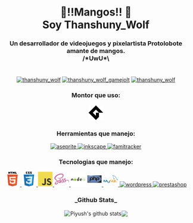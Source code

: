 <h1 align="center">🥭!!Mangos!! 🥭<br/> Soy Thanshuny_Wolf</h1>
<h3 align="center">Un desarrollador de videojuegos y pixelartista Protolobote amante de mangos.<br/> /*UwU*\</h3>
<h1 align="center"></h1>

<p align="center"> <!--<a href="https://twitter.com/thanshuny_wolf" target="_blank"><img src="https://img.shields.io/twitter/follow/thanshuny_wolf?color=%231da1f2&label=Twitter&style=flat-square" alt="thanshuny_wolf" /></a>--><a href="https://thanshuny-wolf.itch.io/" target="_blank"><img src="https://img.shields.io/twitter/url?color=blue&label=Itchio&style=flat-square&url=https%3A%2F%2Fthanshuny-wolf.itch.io%2F" alt="thanshuny_wolf" /></a>
 <a href="https://gamejolt.com/@Thanshuny_Wolf" target="_blank"><img src="https://img.shields.io/twitter/url?color=0bdb16&label=Gamejolt&style=flat-square&url=https%3A%2F%2Fthanshuny-wolf.itch.io%2F" alt="thanshuny_wolf_gamejolt" /></a> <a href="https://www.youtube.com/channel/UCMrwdAuVcty7DsxHg-k_LIw" target="_blank"><img src="https://img.shields.io/youtube/channel/subscribers/UCMrwdAuVcty7DsxHg-k_LIw?color=red&label=Youtube&style=flat-square" alt="thanshuny_wolf" /></a> 
 </p> 


<!--ENgines-->
<h3 align="center">Montor que uso:</h3>
<p align="center">
<a href="https://gamemaker.io/en/gamemaker" target="_blank" rel="noreferrer"> <img src="https://raw.githubusercontent.com/github/explore/80688e429a7d4ef2fca1e82350fe8e3517d3494d/topics/gamemaker/gamemaker.png" alt="gamemaker" width="40" height="40"/> </a>

<!--Herramientas-->
<h3 align="center">Herramientas que manejo:</h3>
<p align="center"> 
<a href="https://www.aseprite.org/" target="_blank" rel="noreferrer"> <img src="https://external-content.duckduckgo.com/iu/?u=http%3A%2F%2Fwww.aseprite.org%2Fassets%2Fimages%2Fhead.gif&f=1&nofb=1" alt="aseprite" width="40" height="40"/> </a>
<a href="https://inkscape.org/" target="_blank" rel="noreferrer"> <img src="https://external-content.duckduckgo.com/iu/?u=https%3A%2F%2Flogodownload.org%2Fwp-content%2Fuploads%2F2018%2F02%2Finkscape-logo-2.png&f=1&nofb=1" alt="inkscape" width="40" height="40"/> </a>
<a href="http://www.famitracker.com/" target="_blank" rel="noreferrer"> <img src="https://softradar.com/static/products/famitracker/famitracker-logo.jpg" alt="famitracker" width="40" height="40"/> </a>
<p/>

<!--Lenguajes-->
<h3 align="center">Tecnologias que manejo:</h3>
<!--html-->
<p align="center">
 <a href="https://www.w3.org/html/" target="_blank" rel="noreferrer"> <img src="https://raw.githubusercontent.com/devicons/devicon/master/icons/html5/html5-original-wordmark.svg" alt="html5" width="40" height="40"/> </a> 
<!--css-->
<a href="https://www.w3schools.com/css/" target="_blank" rel="noreferrer"> <img src="https://raw.githubusercontent.com/devicons/devicon/master/icons/css3/css3-original-wordmark.svg" alt="css3" width="40" height="40"/> </a>
<!--js-->
<a href="https://developer.mozilla.org/en-US/docs/Web/JavaScript" target="_blank" rel="noreferrer"> <img src="https://raw.githubusercontent.com/devicons/devicon/master/icons/javascript/javascript-original.svg" alt="javascript" width="40" height="40"/> 
<!--sass-->
 <a href="https://sass-lang.com" target="_blank" rel="noreferrer"> <img src="https://raw.githubusercontent.com/devicons/devicon/master/icons/sass/sass-original.svg" alt="sass" width="40" height="40"/> </a
<!--node-->
<a href="https://nodejs.org" target="_blank" rel="noreferrer"> <img src="https://raw.githubusercontent.com/devicons/devicon/master/icons/nodejs/nodejs-original-wordmark.svg" alt="nodejs" width="40" height="40"/></a> 
<!--php, mysql, prestashop-->
<a href="https://www.php.net" target="_blank" rel="noreferrer"> <img src="https://raw.githubusercontent.com/devicons/devicon/master/icons/php/php-original.svg" alt="php" width="40" height="40"/> </a>
<a href="https://www.mysql.com/" target="_blank" rel="noreferrer"> <img src="https://raw.githubusercontent.com/devicons/devicon/master/icons/mysql/mysql-original-wordmark.svg" alt="mysql" width="40" height="40"/> </a>
<a href="https://wordpress.org/" target="_blank" rel="noreferrer"> <img src="https://external-content.duckduckgo.com/iu/?u=http%3A%2F%2Ftous-logos.com%2Fwp-content%2Fuploads%2F2017%2F03%2FWordPress-Logo.png&f=1&nofb=1" alt="wordpress" width="50" height="40"/> </a>
<a href="https://www.prestashop.com/en" target="_blank" rel="noreferrer"> <img src="https://external-content.duckduckgo.com/iu/?u=https%3A%2F%2Feligeunaweb.es%2Fwp-content%2Fuploads%2F2018%2F06%2Fprestashop-logo-png-transparent.png&f=1&nofb=1" alt="prestashop" width="40" height="40"/> </a>

<!--labels-->
<h3 align="center">_Github Stats_</h3>
<p align="center">
<img align="center" src="https://github-readme-stats.vercel.app/api?username=thanshunywolf&show_icons=true&include_all_commits=true&theme=vue&hide_border=true" alt="Piyush's github stats" /><img align="center" src="https://github-readme-stats.vercel.app/api/top-langs?username=thanshunywolf&layout=compact&theme=vue&hide_border=true" />
</p>


